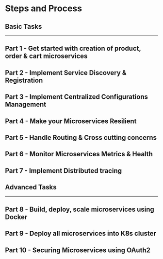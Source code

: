 # Steps and Process

## Basic Tasks
-----------------

## Part 1 - Get started with creation of product, order & cart microservices

## Part 2 - Implement Service Discovery & Registration

## Part 3 - Implement Centralized Configurations Management

## Part 4 - Make your Microservices Resilient

## Part 5 - Handle Routing & Cross cutting concerns

## Part 6 - Monitor Microservices Metrics & Health

## Part 7 - Implement Distributed tracing



## Advanced Tasks
-------------------

## Part 8 - Build, deploy, scale microservices using Docker

## Part 9 - Deploy all microservices into K8s cluster

## Part 10 - Securing Microservices using OAuth2 

  
